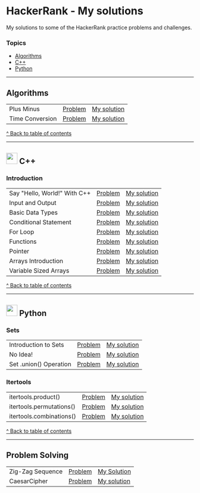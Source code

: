 # HackerRank - My solutions
My solutions to some of the HackerRank practice problems and challenges.

### Topics
+ [Algorithms](#algorithms)
+ [C++](#-c)
+ [Python](#-python)


---
## Algorithms
|  |  |  |
| --- | --- | --- | 
| Plus Minus | [Problem](https://www.hackerrank.com/challenges/one-week-preparation-kit-plus-minus/problem) | [My solution](../main/algorithms/PlusMinus.py)
| Time Conversion | [Problem](https://www.hackerrank.com/challenges/one-week-preparation-kit-time-conversion/problem) | [My solution](../main/algorithms/TimeConversion.py)

[^ Back to table of contents](#topics)


---

## <img src= "https://user-images.githubusercontent.com/25181517/192106073-90fffafe-3562-4ff9-a37e-c77a2da0ff58.png" width = 30px> C++

### Introduction
| | | |
| --- | --- | --- |
| Say "Hello, World!" With C++ | [Problem](https://www.hackerrank.com/challenges/cpp-hello-world/problem) | [My solution](../main/c%2B%2B/cpp-hello-world.cpp) |
| Input and Output | [Problem](https://www.hackerrank.com/challenges/cpp-input-and-output/problem) | [My solution](../main/c%2B%2B/cpp-input-and-output.cpp) |
| Basic Data Types | [Problem](https://www.hackerrank.com/challenges/c-tutorial-basic-data-types/problem) | [My solution](../main/c%2B%2B/c-tutorial-basic-data-types.cpp) |
| Conditional Statement | [Problem](https://www.hackerrank.com/challenges/c-tutorial-conditional-if-else/problem) | [My solution](../main/c%2B%2B/c-tutorial-conditional-if-else.cpp) |
| For Loop | [Problem](https://www.hackerrank.com/challenges/c-tutorial-for-loop/problem) | [My solution](../main/c%2B%2B/c-tutorial-for-loop.cpp) |
| Functions | [Problem](https://www.hackerrank.com/challenges/c-tutorial-functions/problem) | [My solution](../main/c%2B%2B/c-tutorial-functions.cpp) |
| Pointer | [Problem](https://www.hackerrank.com/challenges/c-tutorial-pointer/problem) | [My solution](../main/c%2B%2B/c-tutorial-pointer.cpp) |
| Arrays Introduction | [Problem](https://www.hackerrank.com/challenges/arrays-introduction/problem) | [My solution](../main/c%2B%2B/arrays-introduction.cpp) |
| Variable Sized Arrays | [Problem](https://www.hackerrank.com/challenges/variable-sized-arrays/problem) | [My solution](../main/c%2B%2B/variable-sized-arrays.cpp) |

[^ Back to table of contents](#topics)


---

## <img src= "https://user-images.githubusercontent.com/25181517/183423507-c056a6f9-1ba8-4312-a350-19bcbc5a8697.png" width = 30px> Python

### Sets
|  |  |  |
| --- | --- | --- | 
| Introduction to Sets | [Problem](https://www.hackerrank.com/challenges/py-introduction-to-sets/problem?isFullScreen=true) | [My solution](../main/python/itertools-!product.py)
| No Idea! | [Problem](https://www.hackerrank.com/challenges/no-idea/problem?isFullScreen=true) | [My solution](../main/python/itertools-!product.py)
| Set .union() Operation | [Problem](https://www.hackerrank.com/challenges/py-set-union/problem?isFullScreen=true) | [My solution](../main/python/itertools-!product.py)

### Itertools
|  |  |  |
| --- | --- | --- | 
| itertools.product() | [Problem](https://www.hackerrank.com/challenges/itertools-product/problem) | [My solution](../main/python/itertools-product.py) |
| itertools.permutations() | [Problem](https://www.hackerrank.com/challenges/itertools-permutations/problem) | [My solution](../main/python/itertools-permutations.py)
| itertools.combinations() | [Problem](https://www.hackerrank.com/challenges/itertools-combinations/problem) | [My solution](../main/python/itertools-combinations.py)


[^ Back to table of contents](#topics)


---
## Problem Solving
|  |  |  |
| --- | --- | --- | 
| Zig-Zag Sequence | [Problem](https://www.hackerrank.com/challenges/one-week-preparation-kit-zig-zag-sequence/problem) | [My Solution](../main/ZigZagSequence.py)
| CaesarCipher | [Problem](https://www.hackerrank.com/challenges/one-week-preparation-kit-caesar-cipher-1/problem) | [My solution](../main/CaesarCipher.py)
